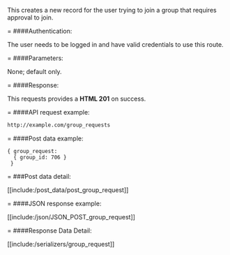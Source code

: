 <!-- --- title: POST /group_requests -->

This creates a new record for the user trying to join a group that requires approval to join.

=
####Authentication:

The user needs to be logged in and have valid credentials to use this route.

=
####Parameters:

None; default only.

=
####Response:

This requests provides a <strong>HTML 201</strong> on success.

=
####API request example:
```html
http://example.com/group_requests
```

=
####Post data example:
```
{ group_request: 
  { group_id: 706 } 
 }
```

=
###Post data detail:

[[include:/post_data/post_group_request]]

=
####JSON response example:

[[include:/json/JSON_POST_group_request]]

=
####Response Data Detail:

[[include:/serializers/group_request]]